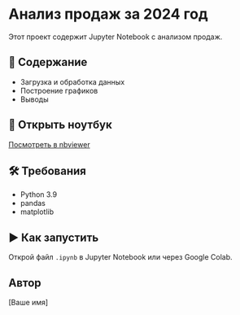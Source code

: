 # Анализ продаж за 2024 год

Этот проект содержит Jupyter Notebook с анализом продаж.

## 📂 Содержание

- Загрузка и обработка данных
- Построение графиков
- Выводы

## 🔗 Открыть ноутбук

[Посмотреть в nbviewer](https://nbviewer.org/github/...)

## 🛠️ Требования

- Python 3.9
- pandas
- matplotlib

## ▶️ Как запустить

Открой файл `.ipynb` в Jupyter Notebook или через Google Colab.

## Автор

[Ваше имя]

